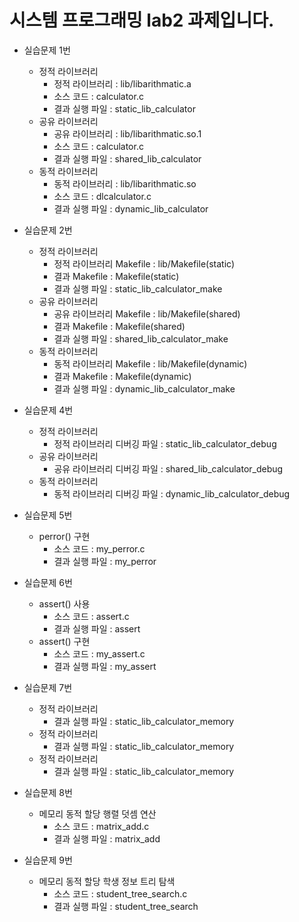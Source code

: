 시스템 프로그래밍 lab2 과제입니다.
=============
* 실습문제 1번
    * 정적 라이브러리
        * 정적 라이브러리 : lib/libarithmatic.a
        * 소스 코드 : calculator.c
        * 결과 실행 파일 : static_lib_calculator
    * 공유 라이브러리
        * 공유 라이브러리 : lib/libarithmatic.so.1
        * 소스 코드 : calculator.c
        * 결과 실행 파일 : shared_lib_calculator
    * 동적 라이브러리
        * 동적 라이브러리 : lib/libarithmatic.so
        * 소스 코드 : dlcalculator.c
        * 결과 실행 파일 : dynamic_lib_calculator
        
* 실습문제 2번
    * 정적 라이브러리
        * 정적 라이브러리 Makefile : lib/Makefile(static)
        * 결과 Makefile : Makefile(static)
        * 결과 실행 파일 : static_lib_calculator_make
    * 공유 라이브러리
        * 공유 라이브러리 Makefile : lib/Makefile(shared)
        * 결과 Makefile : Makefile(shared)
        * 결과 실행 파일 : shared_lib_calculator_make
    * 동적 라이브러리
        * 동적 라이브러리 Makefile : lib/Makefile(dynamic)
        * 결과 Makefile : Makefile(dynamic)
        * 결과 실행 파일 : dynamic_lib_calculator_make

* 실습문제 4번
    * 정적 라이브러리
        * 정적 라이브러리 디버깅 파일 : static_lib_calculator_debug
    * 공유 라이브러리
        * 공유 라이브러리 디버깅 파일 : shared_lib_calculator_debug
    * 동적 라이브러리
        * 동적 라이브러리 디버깅 파일 : dynamic_lib_calculator_debug

* 실습문제 5번
    * perror() 구현
        * 소스 코드 : my_perror.c
        * 결과 실행 파일 : my_perror

* 실습문제 6번
    * assert() 사용
        * 소스 코드 : assert.c
        * 결과 실행 파일 : assert
    * assert() 구현
        * 소스 코드 : my_assert.c
        * 결과 실행 파일 : my_assert

* 실습문제 7번
    * 정적 라이브러리
        * 결과 실행 파일 : static_lib_calculator_memory
    * 정적 라이브러리
        * 결과 실행 파일 : static_lib_calculator_memory
    * 정적 라이브러리
        * 결과 실행 파일 : static_lib_calculator_memory

* 실습문제 8번
    * 메모리 동적 할당 행렬 덧셈 연산
        * 소스 코드 : matrix_add.c
        * 결과 실행 파일 : matrix_add

* 실습문제 9번
    * 메모리 동적 할당 학생 정보 트리 탐색
        * 소스 코드 : student_tree_search.c
        * 결과 실행 파일 : student_tree_search
        
